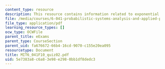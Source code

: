 ```yaml
---
content_type: resource
description: This resource contains information related to exponential random variable.
file: /media/courses/6-041-probabilistic-systems-analysis-and-applied-probability-fall-2010/5e7383a8c6a83e98e2980bb1df8dedc3_MIT6_041F10_quiz02.pdf
file_type: application/pdf
learning_resource_types: []
ocw_type: OCWFile
parent_title: eExams
parent_type: CourseSection
parent_uid: fa676672-66b4-16cd-9070-c155e20ea095
resourcetype: Document
title: MIT6_041F10_quiz02.pdf
uid: 5e7383a8-c6a8-3e98-e298-0bb1df8dedc3
---
```

